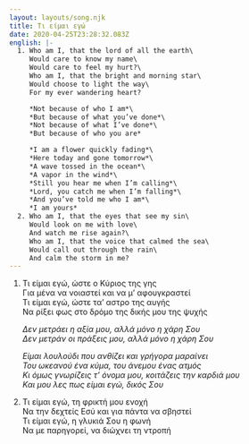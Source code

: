 ```yaml
---
layout: layouts/song.njk
title: Τι είμαι εγώ
date: 2020-04-25T23:28:32.083Z
english: |-
  1. Who am I, that the lord of all the earth\
     Would care to know my name\
     Would care to feel my hurt?\
     Who am I, that the bright and morning star\
     Would choose to light the way\
     For my ever wandering heart?

     *Not because of who I am*\
     *But because of what you’ve done*\
     *Not because of what I’ve done*\
     *But because of who you are*

     *I am a flower quickly fading*\
     *Here today and gone tomorrow*\
     *A wave tossed in the ocean*\
     *A vapor in the wind*\
     *Still you hear me when I’m calling*\
     *Lord, you catch me when I’m falling*\
     *And you’ve told me who I am*\
     *I am yours*
  2. Who am I, that the eyes that see my sin\
     Would look on me with love\
     And watch me rise again?\
     Who am I, that the voice that calmed the sea\
     Would call out through the rain\
     And calm the storm in me?
---
```

1. Τι είμαι εγώ, ώστε ο Κύριος της γης\
   Για μένα να νοιαστεί και να μ’ αφουγκραστεί\
   Τι είμαι εγώ, ώστε τα’ αστρο της αυγής\
   Να ρίξει φως στο δρόμο της δικής μου της ψυχής

   *Δεν μετράει η αξία μου, αλλά μόνο η χάρη Σου*\
   *Δεν μετράν οι πράξεις μου, αλλά μόνο η χάρη Σου*

   *Είμαι λουλούδι που ανθίζει και γρήγορα μαραίνει*\
   *Του ωκεανού ένα κύμα, του άνεμου ένας ατμός*\
   *Κι όμως γνωρίζεις τ’ όνομα μου, κοιτάζεις την καρδιά μου*\
   *Και μου λες πως είμαι εγώ, δικός Σου*
2. Τι είμαι εγώ, τη φρικτή μου ενοχή\
   Να την δεχτείς Εσύ και για πάντα να σβηστεί\
   Τι είμαι εγώ, η γλυκιά Σου η φωνή\
   Να με παρηγορεί, να διώχνει τη ντροπή